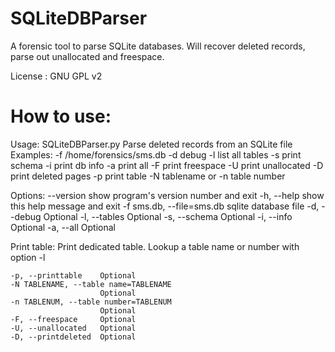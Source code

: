 SQLiteDBParser
==============

A forensic tool to parse SQLite databases.
Will recover deleted records, parse out
unallocated and freespace.

License : GNU GPL v2

How to use:
===========

Usage: SQLiteDBParser.py
Parse deleted records from an SQLite file 
            Examples:
            -f /home/forensics/sms.db
            -d debug
            -l list all tables
            -s print schema
            -i print db info
            -a print all
            -F print freespace
            -U print unallocated
            -D print deleted pages
            -p print table
            -N tablename or
            -n table number


Options:
  --version             show program's version number and exit
  -h, --help            show this help message and exit
  -f sms.db, --file=sms.db
                        sqlite database file
  -d, --debug           Optional
  -l, --tables          Optional
  -s, --schema          Optional
  -i, --info            Optional
  -a, --all             Optional

  Print table:
    Print dedicated table. Lookup a table name or number with option -l

    -p, --printtable    Optional
    -N TABLENAME, --table name=TABLENAME
                        Optional
    -n TABLENUM, --table number=TABLENUM
                        Optional
    -F, --freespace     Optional
    -U, --unallocated   Optional
    -D, --printdeleted  Optional

